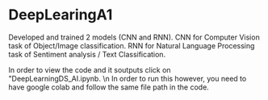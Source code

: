 # DeepLearingA1
Developed and trained 2 models (CNN and RNN). CNN for Computer Vision task of Object/Image classification. RNN for Natural Language Processing task of Sentiment analysis / Text Classification.

In order to view the code and it soutputs click on "DeepLearningDS_AI.ipynb. \n
In order to run this however, you need to have google colab and follow the same file path in the code.
